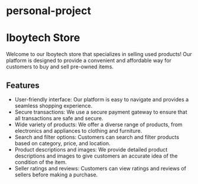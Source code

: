 # personal-project
# Iboytech Store

Welcome to our Iboytech store that specializes in selling used products! Our platform is designed to provide a convenient and affordable way for customers to buy and sell pre-owned items.

## Features

- User-friendly interface: Our platform is easy to navigate and provides a seamless shopping experience.
- Secure transactions: We use a secure payment gateway to ensure that all transactions are safe and secure.
- Wide variety of products: We offer a diverse range of products, from electronics and appliances to clothing and furniture.
- Search and filter options: Customers can search and filter products based on category, price, and location.
- Product descriptions and images: We provide detailed product descriptions and images to give customers an accurate idea of the condition of the item.
- Seller ratings and reviews: Customers can view ratings and reviews of sellers before making a purchase.

